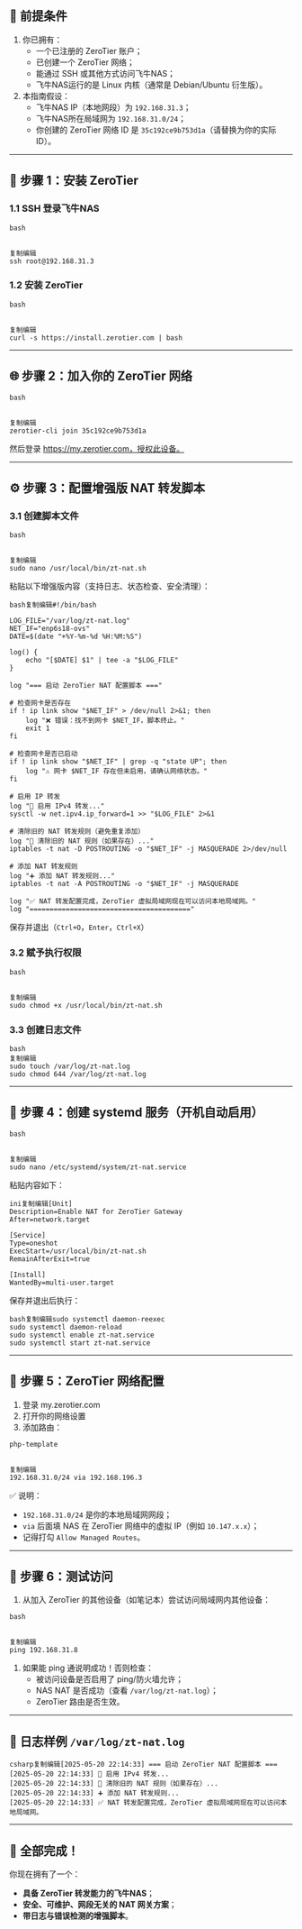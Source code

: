 ## 🧩 前提条件

1. 你已拥有：
   - 一个已注册的 ZeroTier 账户；
   - 已创建一个 ZeroTier 网络；
   - 能通过 SSH 或其他方式访问飞牛NAS；
   - 飞牛NAS运行的是 Linux 内核（通常是 Debian/Ubuntu 衍生版）。
2. 本指南假设：
   - 飞牛NAS IP（本地网段）为 `192.168.31.3`；
   - 飞牛NAS所在局域网为 `192.168.31.0/24`；
   - 你创建的 ZeroTier 网络 ID 是 `35c192ce9b753d1a`（请替换为你的实际 ID）。

------

## 🔧 步骤 1：安装 ZeroTier

### 1.1 SSH 登录飞牛NAS

```
bash


复制编辑
ssh root@192.168.31.3
```

### 1.2 安装 ZeroTier

```
bash


复制编辑
curl -s https://install.zerotier.com | bash
```

------

## 🌐 步骤 2：加入你的 ZeroTier 网络

```
bash


复制编辑
zerotier-cli join 35c192ce9b753d1a
```

然后登录 https://my.zerotier.com，授权此设备。

------

## ⚙️ 步骤 3：配置增强版 NAT 转发脚本

### 3.1 创建脚本文件

```
bash


复制编辑
sudo nano /usr/local/bin/zt-nat.sh
```

粘贴以下增强版内容（支持日志、状态检查、安全清理）：

```
bash复制编辑#!/bin/bash

LOG_FILE="/var/log/zt-nat.log"
NET_IF="enp6s18-ovs"
DATE=$(date "+%Y-%m-%d %H:%M:%S")

log() {
    echo "[$DATE] $1" | tee -a "$LOG_FILE"
}

log "=== 启动 ZeroTier NAT 配置脚本 ==="

# 检查网卡是否存在
if ! ip link show "$NET_IF" > /dev/null 2>&1; then
    log "❌ 错误：找不到网卡 $NET_IF，脚本终止。"
    exit 1
fi

# 检查网卡是否已启动
if ! ip link show "$NET_IF" | grep -q "state UP"; then
    log "⚠️ 网卡 $NET_IF 存在但未启用，请确认网络状态。"
fi

# 启用 IP 转发
log "🔧 启用 IPv4 转发..."
sysctl -w net.ipv4.ip_forward=1 >> "$LOG_FILE" 2>&1

# 清除旧的 NAT 转发规则（避免重复添加）
log "🧹 清除旧的 NAT 规则（如果存在）..."
iptables -t nat -D POSTROUTING -o "$NET_IF" -j MASQUERADE 2>/dev/null

# 添加 NAT 转发规则
log "➕ 添加 NAT 转发规则..."
iptables -t nat -A POSTROUTING -o "$NET_IF" -j MASQUERADE

log "✅ NAT 转发配置完成，ZeroTier 虚拟局域网现在可以访问本地局域网。"
log "========================================"
```

保存并退出（`Ctrl+O`，`Enter`，`Ctrl+X`）

### 3.2 赋予执行权限

```
bash


复制编辑
sudo chmod +x /usr/local/bin/zt-nat.sh
```

### 3.3 创建日志文件

```
bash
复制编辑
sudo touch /var/log/zt-nat.log
sudo chmod 644 /var/log/zt-nat.log
```

------

## 🔁 步骤 4：创建 systemd 服务（开机自动启用）

```
bash


复制编辑
sudo nano /etc/systemd/system/zt-nat.service
```

粘贴内容如下：

```
ini复制编辑[Unit]
Description=Enable NAT for ZeroTier Gateway
After=network.target

[Service]
Type=oneshot
ExecStart=/usr/local/bin/zt-nat.sh
RemainAfterExit=true

[Install]
WantedBy=multi-user.target
```

保存并退出后执行：

```
bash复制编辑sudo systemctl daemon-reexec
sudo systemctl daemon-reload
sudo systemctl enable zt-nat.service
sudo systemctl start zt-nat.service
```

------

## 🧪 步骤 5：ZeroTier 网络配置

1. 登录 my.zerotier.com
2. 打开你的网络设置
3. 添加路由：

```
php-template


复制编辑
192.168.31.0/24 via 192.168.196.3
```

✅ 说明：

- `192.168.31.0/24` 是你的本地局域网网段；
- `via` 后面填 NAS 在 ZeroTier 网络中的虚拟 IP（例如 `10.147.x.x`）；
- 记得打勾 `Allow Managed Routes`。

------

## 🧪 步骤 6：测试访问

1. 从加入 ZeroTier 的其他设备（如笔记本）尝试访问局域网内其他设备：

```
bash


复制编辑
ping 192.168.31.8
```

1. 如果能 ping 通说明成功！否则检查：
   - 被访问设备是否启用了 ping/防火墙允许；
   - NAS NAT 是否成功（查看 `/var/log/zt-nat.log`）；
   - ZeroTier 路由是否生效。

------

## 📌 日志样例 `/var/log/zt-nat.log`

```
csharp复制编辑[2025-05-20 22:14:33] === 启动 ZeroTier NAT 配置脚本 ===
[2025-05-20 22:14:33] 🔧 启用 IPv4 转发...
[2025-05-20 22:14:33] 🧹 清除旧的 NAT 规则（如果存在）...
[2025-05-20 22:14:33] ➕ 添加 NAT 转发规则...
[2025-05-20 22:14:33] ✅ NAT 转发配置完成，ZeroTier 虚拟局域网现在可以访问本地局域网。
```

------

## 🎉 全部完成！

你现在拥有了一个：

- **具备 ZeroTier 转发能力的飞牛NAS**；
- **安全、可维护、网段无关的 NAT 网关方案**；
- **带日志与错误检测的增强脚本**。